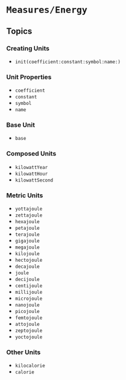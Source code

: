 # ``Measures/Energy``

## Topics

### Creating Units

- ``init(coefficient:constant:symbol:name:)``

### Unit Properties

- ``coefficient``
- ``constant``
- ``symbol``
- ``name``

### Base Unit

- ``base``

### Composed Units

- ``kilowattYear``
- ``kilowattHour``
- ``kilowattSecond``

### Metric Units

- ``yottajoule``
- ``zettajoule``
- ``hexajoule``
- ``petajoule``
- ``terajoule``
- ``gigajoule``
- ``megajoule``
- ``kilojoule``
- ``hectojoule``
- ``decajoule``
- ``joule``
- ``decijoule``
- ``centijoule``
- ``millijoule``
- ``microjoule``
- ``nanojoule``
- ``picojoule``
- ``femtojoule``
- ``attojoule``
- ``zeptojoule``
- ``yoctojoule``

### Other Units

- ``kilocalorie``
- ``calorie``
